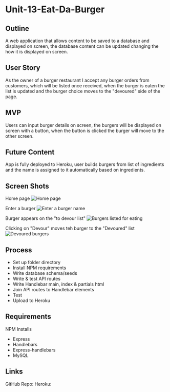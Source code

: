 # Unit-13-Eat-Da-Burger

## Outline

A web application that allows content to be saved to a database and displayed on screen, the database content can be updated changing the how it is displayed on screen. 

## User Story

As the owner of a burger restaurant I accept any burger orders from customers, which will be listed once received, when the burger is eaten the list is updated and the burger choice moves to the "devoured" side of the page.

## MVP

Users can input burger details on screen, the burgers will be displayed on screen with a button, when the button is clicked the burger will move to the other screen. 

## Future Content

App is fully deployed to Heroku, user builds burgers from list of ingredients and the name is assigned to it automatically based on ingredients.

## Screen Shots

Home page
![Home page](/public/img/Capture001.png)

Enter a burger
![Enter a burger name](/public/img/Capture002.png)

Burger appears on the "to devour list"
![Burgers listed for eating](/public/img/Capture003.png)

Clicking on "Devour" moves teh burger to the "Devoured" list
![Devoured burgers](/public/img/Capture004.png)


## Process

* Set up folder directory
* Install NPM requirements
* Write database schema/seeds
* Write & test API routes
* Write Handlebar main, index & partials html
* Join API routes to Handlebar elements
* Test
* Upload to Heroku

## Requirements

NPM Installs

* Express
* Handlebars
* Express-handlebars
* MySQL

## Links

GitHub Repo:
Heroku: